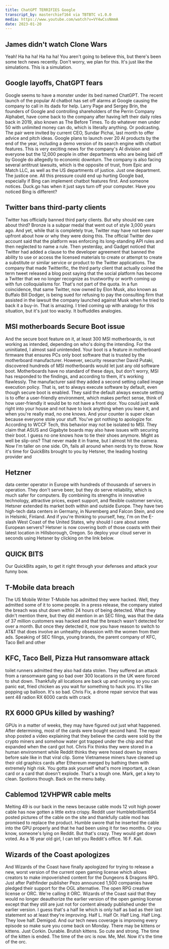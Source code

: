 ```yaml
---
title: ChatGPT TERRIFIES Google
transcript_by: masterchief164 via TBTBTC v1.0.0
media: https://www.youtube.com/watch?v=VY4wCssNmmA
date: 2023-01-20
---
```




## James didn't watch Clone Wars

 Yeah! Ha ha ha! Ha ha ha! You aren't going to believe this, but there's been some tech news recently. Don't worry, we plan for this. It's just like the simulations. This is a simulation.

## Google layoffs, ChatGPT fears

 Google seems to have a monster under its bed named ChatGPT. The recent launch of the popular AI chatbot has set off alarms at Google causing the company to call in its dads for help. Larry Page and Sergey Brin, the founders of Google and controlling shareholders of the Perrin Company Alphabet, have come back to the company after having left their daily roles back in 2019, also known as The Before Times. To do whatever men under 50 with unlimited money can do, which is literally anything. Or podcasting. The pair were invited by current CEO, Sundar Pichai, last month to offer advice and pitch ideas. Google plans to launch over 20 AI products by the end of the year, including a demo version of its search engine with chatbot features. This is very exciting news for the company's AI division and everyone but the 12,000 people in other departments who are being laid off by Google do allegedly to economic downturn. The company is also facing several antitrust lawsuits, which is the opposite of trust, from Epic and Match LLC, as well as the US departments of justice. Just one department. The justice one. All this pressure could end up hurting Google bad, especially if Bing can implement chatbot features first. And someone notices. Duck.go has when it just says turn off your computer. Have you noticed Bing is different?

## Twitter bans third-party clients

 Twitter has officially banned third party clients. But why should we care about third? Bronze is a subpar medal that went out of style 3,000 years ago. And yet, while that is completely true, Twitter may have not been super upfront about how or why they were doing this. The official Twitter dev account said that the platform was enforcing its long-standing API rules and then neglected to name a rule. Then yesterday, and Gadget noticed that Twitter had added a clause to the developer agreement that banned the ability to use or access the licensed materials to create or attempt to create a substitute or similar service or product to the Twitter applications. The company that made Twitterific, the third party client that actually coined the term tweet released a blog post saying that the social platform has become a Twitter that we no longer recognize as trustworthy or worth coming up with fun colloquialisms for. That's not part of the quota. In a fun coincidence, that same Twitter, now owned by Elon Musk, also known as Buffalo Bill Dodger, is being sued for refusing to pay the consulting firm that assisted in the lawsuit the company launched against Musk when he tried to back it a buy-in. That is amazing. I tried coming up with analogy for this situation, but it's just too wacky. It buffuddles analogies.

## MSI motherboards Secure Boot issue

 And the secure boot feature on it, at least 300 MSI motherboards, is not working as intended, depending on who's doing the intending. For the uninitiated, I almost said unintended. Your boot is a feature in motherboard firmware that ensures PCs only boot software that is trusted by the motherboard manufacturer. However, security researcher David Putaki, discovered hundreds of MSI motherboards would let just any old software boot. Motherboards have no standard of these days, but don't worry, MSI has responded to the findings, and according to them, it's working flawlessly. The manufacturer said they added a second setting called image execution policy. That is, set to always execute software by default, even though secure boot is enabled. They said the default always execute setting is to offer a user-friendly environment, which makes perfect sense, think of how user-friendly it would be to not have a front door. You could just walk right into your house and not have to lock anything when you leave it, and when you're really mad, no one knows. And your counter is super clean because everyone stole your stuff. You've got nothing to apologize for. According to WCCF Tech, this behavior may not be isolated to MSI. They claim that ASUS and Gigabyte boards may also have issues with securing their boot. I guess no one knows how to tie their shoes anymore. Might as well be slip-ons? That never made it in frame, but I almost hit the camera. Now I'm taller on one side. Oh, fails all around when nerds try to throw. Now it's time for QuickBits brought to you by Hetsner, the leading hosting provider and

## Hetzner

 data center operator in Europe with hundreds of thousands of servers in operation. They don't serve beer, but they do serve reliability, which is much safer for computers. By combining its strengths in innovative technology, attractive prices, expert support, and flexible customer service, Hetsner extended its market both within and outside Europe. They have two high-tech data centers in Germany, in Nuremberg and Falcon Stein, and one in Helsinki, Finland. And if you're thinking to yourself, hey, I'm on the E-slash West Coast of the United States, why should I care about some European servers? Hetsner is now covering both of those coasts with their latest location in Hillsborough, Oregon. So deploy your cloud server in seconds using Hetsner by clicking on the link below.

## QUICK BITS

 Our QuickBits again, to get it right through your defenses and attack your funny bow.

## T-Mobile data breach

 The US Mobile Writer T-Mobile has admitted they were hacked. Well, they admitted some of it to some people. In a press release, the company stated the breach was shut down within 24 hours of being detected. What they didn't mention there, but they did mention in an SEC filing, was that the data of 37 million customers was hacked and that the breach wasn't detected for over a month. But once they detected it, now you have reason to switch to AT&T that does involve an unhealthy obsession with the women from their ads. Speaking of SEC filings, young brands, the parent company of KFC, Taco Bell and other

## KFC, Taco Bell, Pizza Hut ransomware attack

 toilet runners admitted they also had data stolen. They suffered an attack from a ransomware gang so bad over 300 locations in the UK were forced to shut down. Thankfully all locations are back up and running so you can panic eat, fried chicken as you wait for something to hack you. It's like popping up balloon. It's so bad. Chris Fix, a drone repair service that was sent 48 radion RX 6000 cards with crack

## RX 6000 GPUs killed by washing?

 GPUs in a matter of weeks, they may have figured out just what happened. After determining, most of the cards were bought second hand. The repair shop posted a video explaining that they believe the cards were sold by the crypto miners and somehow water got trapped under the chip and that expanded when the card got hot. Chris Fix thinks they were stored in a human environment while Reddit thinks they were hosed down by miners before sale like in that viral clip. Some Vietnamese miners have cleaned up their old graphics cards after Ethereum merged by bathing them with extremely high risk. You gotta ask yourself what's more important, a clean card or a card that doesn't explode. That's a tough one. Mark, get a key to clean. Spotions though. Back on the menu baby.

## Cablemod 12VHPWR cable melts

 Melting 49 is our back in the news because cable mods 12 volt high power cable has now gotten a little extra crispy. Reddit user Humblebrilliant654 posted pictures of the cable on the site and thankfully cable mod has promised to replace the product. Humble swore that he inserted the cable into the GPU properly and that he had been using it for two months. Or you know, someone's lying on Reddit. But that's crazy. They would get down voted. As a 16 year old girl, I can tell you Reddit's office. 16 F. Kali.

## Wizards of the Coast apologizes

 And Wizards of the Coast have finally apologized for trying to release a new, worst version of the current open gaming license which allows creators to make impoverished content for the Dungeons & Dragons RPG. Just after Pathfinder publisher Pezo announced 1,500 companies have pledged their support for the OGL alternative. The open RPG creative license or ORC. We're calling it ORC. Wizards of the Coast said that they would no longer deauthorize the earlier version of the open gaming license except that they still are just not for content already published under the earlier version. I guess that's a half lie which is only half as bad as their last statement so at least they're improving. Half L. Half Or. Half Ling. Half Ling. They love half. Demigod. And our tech news coverage is improving every episode so make sure you come back on Monday. There may be kittens or kittens. Just Corkin. Durable. Brutish kittens. So cute and strong. The time of the kitten is ended. The time of the orc is now. Me, Mel. Now it's the time of the orc.
